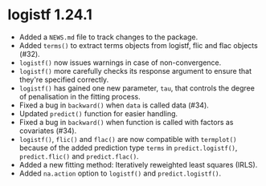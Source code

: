 # logistf 1.24.1

* Added a `NEWS.md` file to track changes to the package.
* Added `terms()` to extract terms objects from logistf, flic and flac objects (#32).
* `logistf()` now issues warnings in case of non-convergence. 
* `logistf()` more carefully checks its response argument to ensure that they're specified correctly.
* `logistf()` has gained one new parameter, `tau`, that controls the degree of penalisation in the fitting process.
* Fixed a bug in `backward()` when `data` is called data (#34).
* Updated `predict()` function for easier handling.
* Fixed a bug in `backward()` when function is called with factors as covariates (#34).
* `logistf()`, `flic()` and `flac()` are now compatible with `termplot()` because of the added prediction type `terms`
in `predict.logistf()`, `predict.flic()` and `predict.flac()`.
* Added a new fitting method: Iteratively reweighted least squares (IRLS). 
* Added `na.action` option to `logistf()` and `predict.logistf()`.